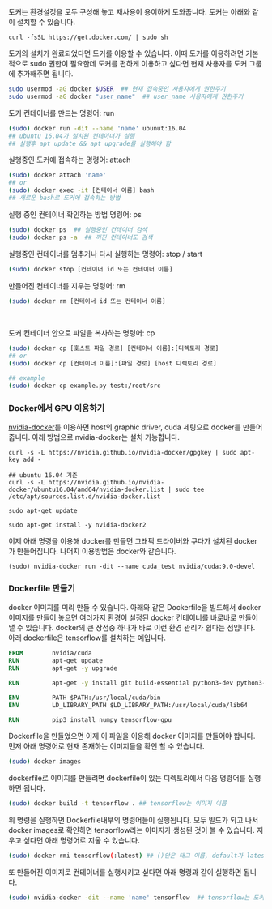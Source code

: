 도커는 환경설정을 모두 구성해 놓고 재사용이 용이하게 도와줍니다. 도커는 아래와 같이 설치할 수 있습니다.

```
curl -fsSL https://get.docker.com/ | sudo sh  
```



도커의 설치가 완료되었다면 도커를 이용할 수 있습니다. 이때 도커를 이용하려면 기본적으로 sudo 권한이 필요한데 도커를 편하게 이용하고 싶다면 현재 사용자를 도커 그룹에 추가해주면 됩니다.  

```bash
sudo usermod -aG docker $USER  ## 현재 접속중인 사용자에게 권한주기  
sudo usermod -aG docker "user_name"  ## user_name 사용자에게 권한주기  
```

  

도커 컨테이너를 만드는 명령어: run

```bash
(sudo) docker run -dit --name 'name' ubunut:16.04
## ubuntu 16.04가 설치된 컨테이너가 실행
## 실행후 apt update && apt upgrade를 실행해야 함
```



실행중인 도커에 접속하는 명령어: attach  

```bash
(sudo) docker attach 'name'
## or
(sudo) docker exec -it [컨테이너 이름] bash
## 새로운 bash로 도커에 접속하는 방법
```

  

실행 중인 컨테이너 확인하는 방법 명령어: ps

```bash
(sudo) docker ps  ## 실행중인 컨테이너 검색  
(sudo) docker ps -a  ## 꺼진 컨테이너도 검색  
```

   

실행중인 컨테이너를 멈추거나 다시 실행하는 명령어: stop / start

```bash
(sudo) docker stop [컨테이너 id 또는 컨테이너 이름]
```

  

만들어진 컨테이너를 지우는 명령어: rm

```bash
(sudo) docker rm [컨테이너 id 또는 컨테이너 이름]  
```

​    

도커 컨테이너 안으로 파일을 복사하는 명령어: cp  

```bash
(sudo) docker cp [호스트 파일 경로] [컨테이너 이름]:[디렉토리 경로] 
## or
(sudo) docker cp [컨테이너 이름]:[파일 경로] [host 디렉토리 경로]

## example
(sudo) docker cp example.py test:/root/src
```

 

### Docker에서 GPU 이용하기  

[nvidia-docker](https://github.com/NVIDIA/nvidia-docker)를 이용하면 host의 graphic driver, cuda 세팅으로 docker를 만들어줍니다. 아래 방법으로 nvidia-docker는 설치 가능합니다.

```
curl -s -L https://nvidia.github.io/nvidia-docker/gpgkey | sudo apt-key add -  

## ubuntu 16.04 기준
curl -s -L https://nvidia.github.io/nvidia-docker/ubuntu16.04/amd64/nvidia-docker.list | sudo tee /etc/apt/sources.list.d/nvidia-docker.list  

sudo apt-get update  

sudo apt-get install -y nvidia-docker2  
```



이제 아래 명령을 이용해 docker를 만들면 그래픽 드라이버와 쿠다가 설치된 docker가 만들어집니다. 나머지 이용방법은 docker와 같습니다.

```
(sudo) nvidia-docker run -dit --name cuda_test nvidia/cuda:9.0-devel
```



### Dockerfile 만들기

docker 이미지를 미리 만들 수 있습니다. 아래와 같은 Dockerfile을 빌드해서 docker 이미지를 만들어 놓으면 여러가지 환경이 설정된 docker 컨테이너를 바로바로 만들어 낼 수 있습니다. docker의 큰 장점중 하나가 바로 이런 환경 관리가 쉽다는 점입니다. 아래 dockerfile은 tensorflow를 설치하는 예입니다.

```dockerfile
FROM		nvidia/cuda  
RUN			apt-get update  
RUN			apt-get -y upgrade  

RUN			apt-get -y install git build-essential python3-dev python3-pip 

ENV			PATH $PATH:/usr/local/cuda/bin  
ENV			LD_LIBRARY_PATH $LD_LIBRARY_PATH:/usr/local/cuda/lib64  

RUN			pip3 install numpy tensorflow-gpu
```



Dockerfile을 만들었으면 이제 이 파일을 이용해 docker 이미지를 만들어야 합니다. 먼저 아래 명령어로 현재 존재하는 이미지들을 확인 할 수 있습니다.

```bash
(sudo) docker images
```



dockerfile로 이미지를 만들려면 dockerfile이 있는 디렉토리에서 다음 명령어를 실행하면 됩니다.

```bash
(sudo) docker build -t tensorflow . ## tensorflow는 이미지 이름
```



위 명령을 실행하면 Dockerfile내부의 명령어들이 실행됩니다. 모두 빌드가 되고 나서 docker images로 확인하면 tensorflow라는 이미지가 생성된 것이 볼 수 있습니다. 지우고 싶다면 아래 명령어로 지울 수 있습니다.

```bash
(sudo) docker rmi tensorflow(:latest) ## ()안은 태그 이름, default가 latest이다.
```



또 만들어진 이미지로 컨테이너를 실행시키고 싶다면 아래 명령과 같이 실행하면 됩니다.

```bash
(sudo) nvidia-docker -dit --name 'name' tensorflow  ## tensorflow는 도커 이미지
```

